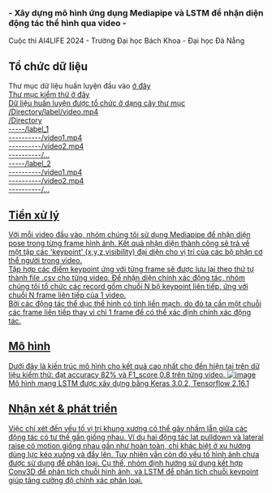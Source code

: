 ### - Xây dựng mô hình ứng dụng Mediapipe và LSTM để nhận diện động tác thể hình qua video - ###
Cuộc thi AI4LIFE 2024 - Trường Đại học Bách Khoa - Đại học Đà Nẵng

## Tổ chức dữ liệu ##
Thư mục dữ liệu huấn luyện đầu vào <a href="https://drive.google.com/drive/folders/18mfPELuFfHY4KfwOmPod-z1-AhrKNRrN?usp=drive_link"> ở đây <br>
Thư mục kiểm thử <a href="https://drive.google.com/drive/folders/1nc8jGLMToDnxdOsA5Vh0k0UFepmjZ5JV?usp=drive_link"> ở đây <br>
Dữ liệu huấn luyện được tổ chức ở dạng cây thư mục /Directory/label/video.mp4
</br>
/Directory
</br>
-----/label_1
</br>
----------/video1.mp4
</br>
----------/video2.mp4
</br>
----------/...
</br>
-----/label_2
</br>
----------/video1.mp4
</br>
----------/video2.mp4
</br>
----------/...
## Tiền xử lý ##
Với mỗi video đầu vào, nhóm chúng tôi sử dụng Mediapipe để nhận diện pose trong từng frame hình ảnh. Kết quả nhận diện thành công sẽ trả về một tập các 'keypoint' (x,y,z,visibility) đại diện cho vị trí của các bộ phận cơ thể người trong video. 
<br> Tập hợp các điểm keypoint ứng với từng frame sẽ được lưu lại theo thứ tự thành file .csv cho từng video. Để nhận diện chính xác động tác, nhóm chúng tôi tổ chức các record gồm chuỗi N bộ keypoint liên tiếp, ứng với chuỗi N frame liên tiếp của 1 video. 
<br> Bởi các động tác thể dục thể hình có tính liền mạch, do đó ta cần một chuỗi các frame liên tiếp thay vì chỉ 1 frame để có thể xác định chính xác động tác.
## Mô hình ##
Dưới đây là kiến trúc mô hình cho kết quả cao nhất cho đến hiện tại trên dữ liệu kiểm thử: đạt accuracy 82% và F1_score 0.8 trên từng video.
![image](https://github.com/tosanoob/AI4LIFE---Action-recognition-using-LSTM/assets/89732559/dad98729-32f3-45c3-a91f-25721d0cdc0e)
Mô hình mạng LSTM được xây dựng bằng Keras 3.0.2, Tensorflow 2.16.1
## Nhận xét & phát triển ##
Việc chỉ xét đến yếu tố vị trí khung xương có thể gây nhầm lẫn giữa các động tác có tư thế gần giống nhau. Ví dụ hai động tác lat pulldown và lateral raise có motion giống nhau gần như hoàn toàn, chỉ khác biệt ở xu hướng dùng lực kéo xuống và đẩy lên.
Tuy nhiên vẫn còn đó yếu tố hình ảnh chưa được sử dụng để phân loại. Cụ thể, nhóm định hướng sử dụng kết hợp Conv3D để phân tích chuỗi hình ảnh, và LSTM để phân tích chuỗi keypoint giúp tăng cường độ chính xác phân loại.
